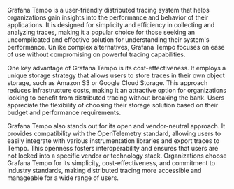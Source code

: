 Grafana Tempo is a user-friendly distributed tracing system that helps organizations gain insights into the performance and behavior of their applications. It is designed for simplicity and efficiency in collecting and analyzing traces, making it a popular choice for those seeking an uncomplicated and effective solution for understanding their system's performance. Unlike complex alternatives, Grafana Tempo focuses on ease of use without compromising on powerful tracing capabilities.

One key advantage of Grafana Tempo is its cost-effectiveness. It employs a unique storage strategy that allows users to store traces in their own object storage, such as Amazon S3 or Google Cloud Storage. This approach reduces infrastructure costs, making it an attractive option for organizations looking to benefit from distributed tracing without breaking the bank. Users appreciate the flexibility of choosing their storage solution based on their budget and performance requirements.

Grafana Tempo also stands out for its open and vendor-neutral approach. It provides compatibility with the OpenTelemetry standard, allowing users to easily integrate with various instrumentation libraries and export traces to Tempo. This openness fosters interoperability and ensures that users are not locked into a specific vendor or technology stack. Organizations choose Grafana Tempo for its simplicity, cost-effectiveness, and commitment to industry standards, making distributed tracing more accessible and manageable for a wide range of users.
